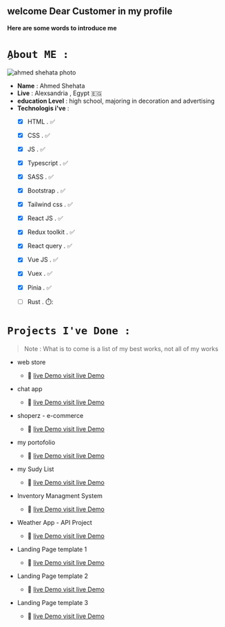 ## welcome Dear Customer in my profile
**Here are some words to introduce me**

# `ِAbout ME :`

![ahmed shehata photo](https://avatars.githubusercontent.com/u/11885072?s=400&u=2b956372d2615ca40c2d49390b2c5a5e7511b2a7&v=4)

- **Name** : Ahmed Shehata
- **Live** : Alexsandria , Egypt :egypt:
- **education Level** : high school, majoring in decoration and advertising
- **Technologis i've** : 
  - [x] HTML . :white_check_mark:
  - [x] CSS .  :white_check_mark:
  - [x] JS .   :white_check_mark:
  - [x] Typescript .   :white_check_mark:
  - [x] SASS . :white_check_mark:
  - [x] Bootstrap .  :white_check_mark:
  - [x] Tailwind css . :white_check_mark:
  - [x] React JS . :white_check_mark:
  - [x] Redux toolkit . :white_check_mark:
  - [x] React query . :white_check_mark:
  - [x] Vue JS . :white_check_mark:
  - [x] Vuex . :white_check_mark:
  - [x] Pinia . :white_check_mark:
  - [ ] Rust . ⏱️:
  


 # `Projects I've Done :`
 > Note : What is to come is a list of my best works, not all of my works
 
 
 - web store 
    - :link: [live Demo visit live Demo ](https://web-store-apps.vercel.app/) 
 - chat app 
    - :link: [live Demo visit live Demo ](https://chatman-app.vercel.app) 
 - shoperz - e-commerce
    - :link: [live Demo visit live Demo ](https://shoperz.vercel.app/) 
 - my portofolio
    - :link: [live Demo visit live Demo ](https://ahmedshehata.netlify.app) 
 - my Sudy List 
    - :link: [live Demo visit live Demo ](https://ahmedshehata98.github.io/To-Study-List/)


 - Inventory Managment System
    - :link: [live Demo visit live Demo ](https://ahmedshehata98.github.io/Inventory-management-system/)  
 - Weather App - API Project
    - :link: [live Demo visit live Demo ](https://ahmedshehata98.github.io/Weather_App/)  
 - Landing Page template 1
    - :link: [live Demo visit live Demo ](https://ahmedshehata98.github.io/LoopStudios-landing/)  
 - Landing Page template 2
    - :link: [live Demo visit live Demo ](https://ahmedshehata98.github.io/sunnyside-agency-landing-page/)
 - Landing Page template 3
    - :link: [live Demo visit live Demo ](https://ahmedshehata98.github.io/code-and-go/)  

